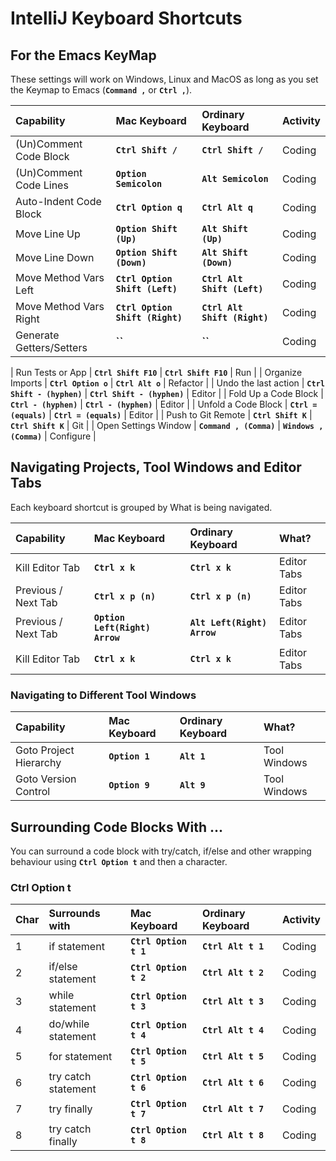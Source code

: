 
# IntelliJ Keyboard Shortcuts

## For the Emacs KeyMap

These settings will work on Windows, Linux and MacOS as long as you set the Keymap to Emacs (**`Command ,`** or **`Ctrl ,`**).

| Capability             | Mac Keyboard                    | Ordinary Keyboard            | Activity  |
|:---------------------- |:------------------------------- |:---------------------------- |:--------- |
| (Un)Comment Code Block | **`Ctrl Shift /`**              | **`Ctrl Shift /`**           | Coding    |
| (Un)Comment Code Lines | **`Option Semicolon`**          | **`Alt Semicolon`**          | Coding    |
| Auto-Indent Code Block | **`Ctrl Option q`**             | **`Ctrl Alt q`**             | Coding    |
| Move Line Up           | **`Option Shift (Up)`**         | **`Alt Shift (Up)`**         | Coding    |
| Move Line Down         | **`Option Shift (Down)`**       | **`Alt Shift (Down)`**       | Coding    |
| Move Method Vars Left  | **`Ctrl Option Shift (Left)`**  | **`Ctrl Alt Shift (Left)`**  | Coding    |
| Move Method Vars Right | **`Ctrl Option Shift (Right)`** | **`Ctrl Alt Shift (Right)`** | Coding    |
| Generate Getters/Setters | **``** | **``** | Coding    |

| Run Tests or App       | **`Ctrl Shift F10`**            | **`Ctrl Shift F10`**         | Run       |
| Organize Imports       | **`Ctrl Option o`**             | **`Ctrl Alt o`**             | Refactor  |
| Undo the last action   | **`Ctrl Shift - (hyphen)`**     | **`Ctrl Shift - (hyphen)`**  | Editor    |
| Fold Up a Code Block   | **`Ctrl - (hyphen)`**           | **`Ctrl - (hyphen)`**        | Editor    |
| Unfold a Code Block    | **`Ctrl = (equals)`**           | **`Ctrl = (equals)`**        | Editor    |
| Push to Git Remote     | **`Ctrl Shift K`**              | **`Ctrl Shift K`**           | Git       |
| Open Settings Window   | **`Command , (Comma)`**         | **`Windows ,(Comma)`**       | Configure |

## Navigating Projects, Tool Windows and Editor Tabs

Each keyboard shortcut is grouped by What is being navigated.

| Capability             | Mac Keyboard                    | Ordinary Keyboard            | What?          |
|:---------------------- |:------------------------------- |:---------------------------- |:-------------- |
| Kill Editor Tab        | **`Ctrl x k`**                  | **`Ctrl x k`**               | Editor Tabs    |
| Previous / Next Tab    | **`Ctrl x p (n)`**              | **`Ctrl x p (n)`**           | Editor Tabs    |
| Previous / Next Tab    | **`Option Left(Right) Arrow`**  | **`Alt Left(Right) Arrow`**  | Editor Tabs    |
| Kill Editor Tab        | **`Ctrl x k`**                  | **`Ctrl x k`**               | Editor Tabs    |

### Navigating to Different Tool Windows

| Capability             | Mac Keyboard                    | Ordinary Keyboard            | What?          |
|:---------------------- |:------------------------------- |:---------------------------- |:-------------- |
| Goto Project Hierarchy | **`Option 1`**                  | **`Alt 1`**                  | Tool Windows   |
| Goto Version Control   | **`Option 9`**                  | **`Alt 9`**                  | Tool Windows   |


## Surrounding Code Blocks With ...

You can surround a code block with try/catch, if/else and other wrapping behaviour using **`Ctrl Option t`** and then a character.

### Ctrl Option t

| Char   | Surrounds with       | Mac Keyboard                | Ordinary Keyboard           | Activity |
|:------ |:-------------------- |:--------------------------- |:--------------------------- |:-------- |
|   1    | if statement         | **`Ctrl Option t 1`**       | **`Ctrl Alt t 1`**          | Coding   |
|   2    | if/else statement    | **`Ctrl Option t 2`**       | **`Ctrl Alt t 2`**          | Coding   |
|   3    | while statement      | **`Ctrl Option t 3`**       | **`Ctrl Alt t 3`**          | Coding   |
|   4    | do/while statement   | **`Ctrl Option t 4`**       | **`Ctrl Alt t 4`**          | Coding   |
|   5    | for statement        | **`Ctrl Option t 5`**       | **`Ctrl Alt t 5`**          | Coding   |
|   6    | try catch statement  | **`Ctrl Option t 6`**       | **`Ctrl Alt t 6`**          | Coding   |
|   7    | try finally          | **`Ctrl Option t 7`**       | **`Ctrl Alt t 7`**          | Coding   |
|   8    | try catch finally    | **`Ctrl Option t 8`**       | **`Ctrl Alt t 8`**          | Coding   |

